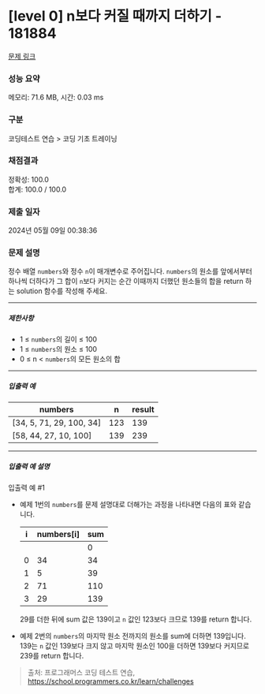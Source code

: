 # [level 0] n보다 커질 때까지 더하기 - 181884 

[문제 링크](https://school.programmers.co.kr/learn/courses/30/lessons/181884) 

### 성능 요약

메모리: 71.6 MB, 시간: 0.03 ms

### 구분

코딩테스트 연습 > 코딩 기초 트레이닝

### 채점결과

정확성: 100.0<br/>합계: 100.0 / 100.0

### 제출 일자

2024년 05월 09일 00:38:36

### 문제 설명

<p style="user-select: auto !important;">정수 배열 <code style="user-select: auto !important;">numbers</code>와 정수 <code style="user-select: auto !important;">n</code>이 매개변수로 주어집니다. <code style="user-select: auto !important;">numbers</code>의 원소를 앞에서부터 하나씩 더하다가 그 합이 <code style="user-select: auto !important;">n</code>보다 커지는 순간 이때까지 더했던 원소들의 합을 return 하는 solution 함수를 작성해 주세요.</p>

<hr style="user-select: auto !important;">

<h5 style="user-select: auto !important;">제한사항</h5>

<ul style="user-select: auto !important;">
<li style="user-select: auto !important;">1 ≤ <code style="user-select: auto !important;">numbers</code>의 길이 ≤ 100</li>
<li style="user-select: auto !important;">1 ≤ <code style="user-select: auto !important;">numbers</code>의 원소 ≤ 100</li>
<li style="user-select: auto !important;">0 ≤ n &lt; <code style="user-select: auto !important;">numbers</code>의 모든 원소의 합</li>
</ul>

<hr style="user-select: auto !important;">

<h5 style="user-select: auto !important;">입출력 예</h5>
<table class="table" style="user-select: auto !important;">
        <thead style="user-select: auto !important;"><tr style="user-select: auto !important;">
<th style="user-select: auto !important;">numbers</th>
<th style="user-select: auto !important;">n</th>
<th style="user-select: auto !important;">result</th>
</tr>
</thead>
        <tbody style="user-select: auto !important;"><tr style="user-select: auto !important;">
<td style="user-select: auto !important;">[34, 5, 71, 29, 100, 34]</td>
<td style="user-select: auto !important;">123</td>
<td style="user-select: auto !important;">139</td>
</tr>
<tr style="user-select: auto !important;">
<td style="user-select: auto !important;">[58, 44, 27, 10, 100]</td>
<td style="user-select: auto !important;">139</td>
<td style="user-select: auto !important;">239</td>
</tr>
</tbody>
      </table>
<hr style="user-select: auto !important;">

<h5 style="user-select: auto !important;">입출력 예 설명</h5>

<p style="user-select: auto !important;">입출력 예 #1</p>

<ul style="user-select: auto !important;">
<li style="user-select: auto !important;"><p style="user-select: auto !important;">예제 1번의 <code style="user-select: auto !important;">numbers</code>를 문제 설명대로 더해가는 과정을 나타내면 다음의 표와 같습니다.</p>
<table class="table" style="user-select: auto !important;">
        <thead style="user-select: auto !important;"><tr style="user-select: auto !important;">
<th style="user-select: auto !important;">i</th>
<th style="user-select: auto !important;">numbers[i]</th>
<th style="user-select: auto !important;">sum</th>
</tr>
</thead>
        <tbody style="user-select: auto !important;"><tr style="user-select: auto !important;">
<td style="user-select: auto !important;"></td>
<td style="user-select: auto !important;"></td>
<td style="user-select: auto !important;">0</td>
</tr>
<tr style="user-select: auto !important;">
<td style="user-select: auto !important;">0</td>
<td style="user-select: auto !important;">34</td>
<td style="user-select: auto !important;">34</td>
</tr>
<tr style="user-select: auto !important;">
<td style="user-select: auto !important;">1</td>
<td style="user-select: auto !important;">5</td>
<td style="user-select: auto !important;">39</td>
</tr>
<tr style="user-select: auto !important;">
<td style="user-select: auto !important;">2</td>
<td style="user-select: auto !important;">71</td>
<td style="user-select: auto !important;">110</td>
</tr>
<tr style="user-select: auto !important;">
<td style="user-select: auto !important;">3</td>
<td style="user-select: auto !important;">29</td>
<td style="user-select: auto !important;">139</td>
</tr>
</tbody>
      </table>
<p style="user-select: auto !important;">29를 더한 뒤에 sum 값은 139이고 <code style="user-select: auto !important;">n</code> 값인 123보다 크므로 139를 return 합니다.</p></li>
<li style="user-select: auto !important;"><p style="user-select: auto !important;">예제 2번의 <code style="user-select: auto !important;">numbers</code>의 마지막 원소 전까지의 원소를 sum에 더하면 139입니다. 139는 <code style="user-select: auto !important;">n</code> 값인 139보다 크지 않고 마지막 원소인 100을 더하면 139보다 커지므로 239를 return 합니다.</p></li>
</ul>


> 출처: 프로그래머스 코딩 테스트 연습, https://school.programmers.co.kr/learn/challenges